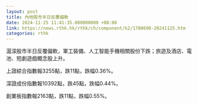 ```yaml
---
layout: post
title: 內地股市半日反覆偏軟
date: 2024-11-25 11:41:35.000000000 +08:00
link: https://news.rthk.hk/rthk/ch/component/k2/1780690-20241125.htm
categories: rthk
---
```


滬深股市半日反覆偏軟，軍工裝備、人工智能手機相關股份下跌；旅遊及酒店、電池、短劇遊戲概念股上升。

上證綜合指數報3255點，跌11點，跌幅0.36%。

深證成份指數報10392點，跌45點，跌幅0.44%。

創業板指數報2163點，跌11點，跌幅0.55%。
